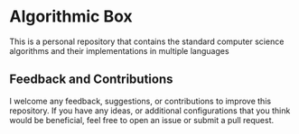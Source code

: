 # Algorithmic Box

This is a personal repository that contains the standard computer science algorithms and their implementations in multiple languages

## Feedback and Contributions

I welcome any feedback, suggestions, or contributions to improve this repository. If you have any ideas, or additional configurations that you think would be beneficial, feel free to open an issue or submit a pull request.
